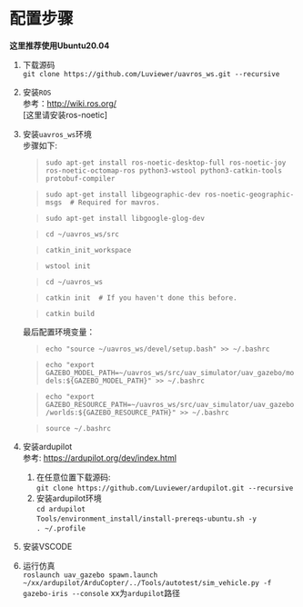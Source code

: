 # 配置步骤      

**这里推荐使用Ubuntu20.04** 
   
1. 下载源码     
   `git clone https://github.com/Luviewer/uavros_ws.git --recursive`
2. 安装`ROS`      
   参考：http://wiki.ros.org/     
   [这里请安装ros-noetic]  

3. 安装`uavros_ws`环境    
    步骤如下:  
    >`sudo apt-get install ros-noetic-desktop-full ros-noetic-joy ros-noetic-octomap-ros python3-wstool python3-catkin-tools protobuf-compiler`      

    >`sudo apt-get install libgeographic-dev ros-noetic-geographic-msgs  # Required for mavros.`     

    >`sudo apt-get install libgoogle-glog-dev`  

    >`cd ~/uavros_ws/src`

    >`catkin_init_workspace`    

    >`wstool init`

    >`cd ~/uavros_ws`

    >`catkin init  # If you haven't done this before. `
    
    >`catkin build`

    最后配置环境变量：

    >`echo "source ~/uavros_ws/devel/setup.bash" >> ~/.bashrc`    

    >`echo "export GAZEBO_MODEL_PATH=~/uavros_ws/src/uav_simulator/uav_gazebo/models:${GAZEBO_MODEL_PATH}" >> ~/.bashrc`  

    >`echo "export GAZEBO_RESOURCE_PATH=~/uavros_ws/src/uav_simulator/uav_gazebo/worlds:${GAZEBO_RESOURCE_PATH}" >> ~/.bashrc`    

    >`source ~/.bashrc`

4. 安装ardupilot            
    参考: https://ardupilot.org/dev/index.html      
    1. 在任意位置下载源码:        
    `git clone https://github.com/Luviewer/ardupilot.git --recursive`     
    2. 安装ardupilot环境        
    `cd ardupilot`      
    `Tools/environment_install/install-prereqs-ubuntu.sh -y`        
    `. ~/.profile`

5. 安装VSCODE
   
6. 运行仿真   
   `roslaunch uav_gazebo spawn.launch`  
   `~/xx/ardupilot/ArduCopter/../Tools/autotest/sim_vehicle.py -f gazebo-iris --console` xx为`ardupilot`路径